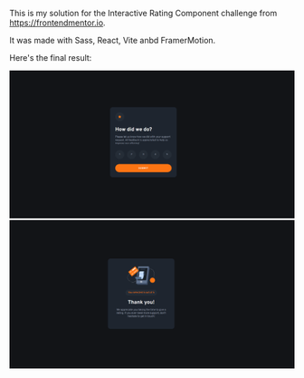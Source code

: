 This is my solution for the Interactive Rating Component challenge from https://frontendmentor.io.

It was made with Sass, React, Vite anbd FramerMotion.

Here's the final result:

![](public/result-1.png)
![](public/result-2.png)
